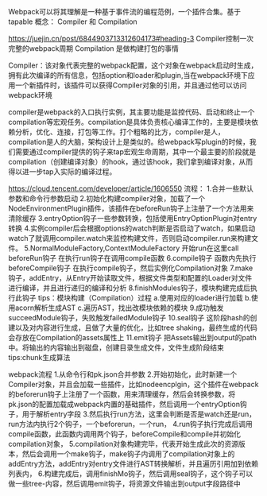 Webpack可以将其理解是一种基于事件流的编程范例，一个插件合集。基于tapable
概念：
Compiler 和 Compilation

https://juejin.cn/post/6844903713312604173#heading-3
Compiler控制一次完整的webpack周期
Compilation 是做构建打包的事情


Compiler：该对象代表完整的webpack配置，这个对象在webpack启动时生成，拥有此次编译的所有信息，包括option和loader和plugin,当在webpack环境下应用一个新插件时，该插件可以获得Compiler对象的引用，并且通过他可以访问webpack环境

compiler是webpack的入口执行实例，其主要功能是监控代码、启动和终止一个compilation等宏观任务。compilation是具体负责核心编译工作的，主要是模块依赖分析，优化、连接，打包等工作。打个粗略的比方，compiler是人，compilation是人的大脑，架构设计上是类似的。给webpack写plugin的时候，我们需要通过compiler提供的钩子来tap宏观生命周期，其中一个最主要的阶段就是compilation（创建编译对象）的hook，通过该hook，我们拿到编译对象，从而得以进一步tap入实际的编译过程。



https://cloud.tencent.com/developer/article/1606550
流程：
1.合并一些默认参数和命令行参数启动
2.初始化构建compiler对象，加载了一个NodeEnvironmentPlugin插件，该插件在beforeRun钩子上注册了一个方法用来清除缓存
3.entryOption钩子一些参数转换，包括使用EntryOptionPlugin对entry转换
4.实例compiler后会根据options的watch判断是否启动了watch，如果启动watch了就调用compiler.watch来监控构建文件，否则启动compiler.run来构建文件。
5.NormalModuleFactory,ContextModuleFactory 开始run在这里call beforeRun钩子 在执行run钩子在调用compile函数
6.compile钩子 函数内先执行beforeCompile钩子 在执行compile钩子，然后实例化Compilation对象
7.make钩子，addEntry，从Entry开始读取文件，根据文件类型和配置的Loader对文件进行编译，并且进行递归的编译和分析
8.finishModules钩子，模块构建完成后执行此钩子
tips：模块构建（Compilation）过程
a.使用对应的loader进行加载
b.使用acorn解析生成AST
c.遍历AST，找出改模块依赖的模块
9.成功触发succeedModule钩子，失败触发failedModule钩子
10.seal钩子 这阶段hash的创建以及对内容进行生成，且做了大量的优化，比如tree shaking，最终生成的代码会存放在Compilation的assets属性上
11.emit钩子 把Assets输出到output的path中。将输出的内容输出到磁盘，创建目录生成文件，文件生成阶段结束
tips:chunk生成算法


webpack流程
1.从命令行和pk.json合并参数
2.开始初始化，此时新建一个Compiler对象，并且会加载一些插件，比如nodeencplgin，这个插件在webpack的beforerun钩子上注册了一个函数，用来清理缓存，然后会转换参数，将pk.json的配置加载成webpack内置的基础插件，然后调用一个entryOption钩子，用于解析entry字段
3.然后执行run方法，这里会判断是否是watch还是run，run方法内执行2个钩子，一个beforerun，一个run，
4.run钩子执行完成后调用compile函数，此函数内调用两个钩子，beforeCompile和compile并初始化compilation对象，
5.compilation对象构建完毕，代表开始生成此次的资源版本，然后会调用一个make钩子，make钩子内调用了compilation对象上的addEntry方法，addEntry对entry文件进行AST转换解析，并且遍历引用加到依赖列表内，
6.构建完成后，调用finishMo钩子，然后调用seal钩子，这个钩子可以做一些tree-内容，然后调用emit钩子，将资源文件输出到output字段路径中